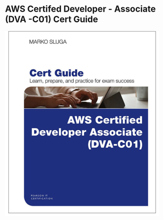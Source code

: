 # AWS Certifed Developer - Associate (DVA -C01) Cert Guide

![zoomify](imgs/aws-cert-book.png)<br></br>
